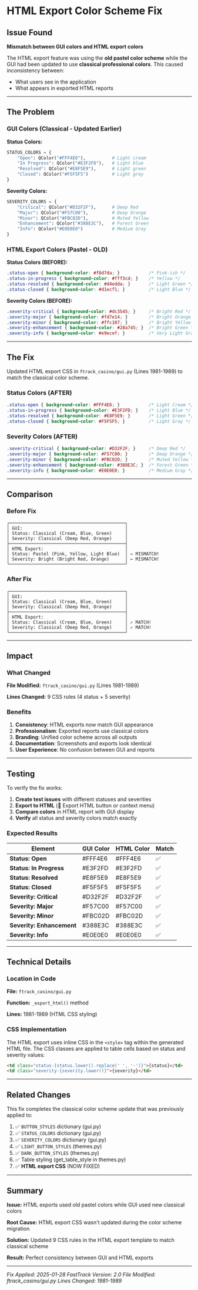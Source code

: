 # HTML Export Color Scheme Fix

## Issue Found

**Mismatch between GUI colors and HTML export colors**

The HTML export feature was using the **old pastel color scheme** while the GUI had been updated to use **classical professional colors**. This caused inconsistency between:
- What users see in the application
- What appears in exported HTML reports

---

## The Problem

### GUI Colors (Classical - Updated Earlier)

**Status Colors:**
```python
STATUS_COLORS = {
    "Open": QColor("#FFF4E6"),          # Light cream
    "In Progress": QColor("#E3F2FD"),   # Light blue
    "Resolved": QColor("#E8F5E9"),      # Light green
    "Closed": QColor("#F5F5F5")         # Light gray
}
```

**Severity Colors:**
```python
SEVERITY_COLORS = {
    "Critical": QColor("#D32F2F"),      # Deep Red
    "Major": QColor("#F57C00"),         # Deep Orange
    "Minor": QColor("#FBC02D"),         # Muted Yellow
    "Enhancement": QColor("#388E3C"),   # Forest Green
    "Info": QColor("#E0E0E0")           # Medium Gray
}
```

### HTML Export Colors (Pastel - OLD)

**Status Colors (BEFORE):**
```css
.status-open { background-color: #f8d7da; }           /* Pink-ish */
.status-in-progress { background-color: #fff3cd; }    /* Yellow */
.status-resolved { background-color: #d4edda; }       /* Light Green */
.status-closed { background-color: #d1ecf1; }         /* Light Blue */
```

**Severity Colors (BEFORE):**
```css
.severity-critical { background-color: #dc3545; }     /* Bright Red */
.severity-major { background-color: #fd7e14; }        /* Bright Orange */
.severity-minor { background-color: #ffc107; }        /* Bright Yellow */
.severity-enhancement { background-color: #28a745; }  /* Bright Green */
.severity-info { background-color: #e9ecef; }         /* Very Light Gray */
```

---

## The Fix

Updated HTML export CSS in `ftrack_casino/gui.py` (Lines 1981-1989) to match the classical color scheme.

### Status Colors (AFTER)

```css
.status-open { background-color: #FFF4E6; }           /* Light Cream */
.status-in-progress { background-color: #E3F2FD; }    /* Light Blue */
.status-resolved { background-color: #E8F5E9; }       /* Light Green */
.status-closed { background-color: #F5F5F5; }         /* Light Gray */
```

### Severity Colors (AFTER)

```css
.severity-critical { background-color: #D32F2F; }     /* Deep Red */
.severity-major { background-color: #F57C00; }        /* Deep Orange */
.severity-minor { background-color: #FBC02D; }        /* Muted Yellow */
.severity-enhancement { background-color: #388E3C; }  /* Forest Green */
.severity-info { background-color: #E0E0E0; }         /* Medium Gray */
```

---

## Comparison

### Before Fix

```
┌────────────────────────────────────────────┐
│ GUI:                                       │
│ Status: Classical (Cream, Blue, Green)     │
│ Severity: Classical (Deep Red, Orange)     │
├────────────────────────────────────────────┤
│ HTML Export:                               │
│ Status: Pastel (Pink, Yellow, Light Blue)  │ ← MISMATCH!
│ Severity: Bright (Bright Red, Orange)      │ ← MISMATCH!
└────────────────────────────────────────────┘
```

### After Fix

```
┌────────────────────────────────────────────┐
│ GUI:                                       │
│ Status: Classical (Cream, Blue, Green)     │
│ Severity: Classical (Deep Red, Orange)     │
├────────────────────────────────────────────┤
│ HTML Export:                               │
│ Status: Classical (Cream, Blue, Green)     │ ✓ MATCH!
│ Severity: Classical (Deep Red, Orange)     │ ✓ MATCH!
└────────────────────────────────────────────┘
```

---

## Impact

### What Changed

**File Modified:** `ftrack_casino/gui.py` (Lines 1981-1989)

**Lines Changed:** 9 CSS rules (4 status + 5 severity)

### Benefits

1. **Consistency**: HTML exports now match GUI appearance
2. **Professionalism**: Exported reports use classical colors
3. **Branding**: Unified color scheme across all outputs
4. **Documentation**: Screenshots and exports look identical
5. **User Experience**: No confusion between GUI and reports

---

## Testing

To verify the fix works:

1. **Create test issues** with different statuses and severities
2. **Export to HTML** (📄 Export HTML button or context menu)
3. **Compare colors** in HTML report with GUI display
4. **Verify** all status and severity colors match exactly

### Expected Results

| Element | GUI Color | HTML Color | Match |
|---------|-----------|------------|-------|
| **Status: Open** | #FFF4E6 | #FFF4E6 | ✅ |
| **Status: In Progress** | #E3F2FD | #E3F2FD | ✅ |
| **Status: Resolved** | #E8F5E9 | #E8F5E9 | ✅ |
| **Status: Closed** | #F5F5F5 | #F5F5F5 | ✅ |
| **Severity: Critical** | #D32F2F | #D32F2F | ✅ |
| **Severity: Major** | #F57C00 | #F57C00 | ✅ |
| **Severity: Minor** | #FBC02D | #FBC02D | ✅ |
| **Severity: Enhancement** | #388E3C | #388E3C | ✅ |
| **Severity: Info** | #E0E0E0 | #E0E0E0 | ✅ |

---

## Technical Details

### Location in Code

**File:** `ftrack_casino/gui.py`

**Function:** `_export_html()` method

**Lines:** 1981-1989 (HTML CSS styling)

### CSS Implementation

The HTML export uses inline CSS in the `<style>` tag within the generated HTML file. The CSS classes are applied to table cells based on status and severity values:

```html
<td class="status-{status.lower().replace(' ', '-')}">{status}</td>
<td class="severity-{severity.lower()}">{severity}</td>
```

---

## Related Changes

This fix completes the classical color scheme update that was previously applied to:

1. ✅ `BUTTON_STYLES` dictionary (gui.py)
2. ✅ `STATUS_COLORS` dictionary (gui.py)
3. ✅ `SEVERITY_COLORS` dictionary (gui.py)
4. ✅ `LIGHT_BUTTON_STYLES` (themes.py)
5. ✅ `DARK_BUTTON_STYLES` (themes.py)
6. ✅ Table styling (get_table_style in themes.py)
7. ✅ **HTML export CSS** (NOW FIXED)

---

## Summary

**Issue:** HTML exports used old pastel colors while GUI used new classical colors

**Root Cause:** HTML export CSS wasn't updated during the color scheme migration

**Solution:** Updated 9 CSS rules in the HTML export template to match classical scheme

**Result:** Perfect consistency between GUI and HTML exports

---

*Fix Applied: 2025-01-28*
*FastTrack Version: 2.0*
*File Modified: ftrack_casino/gui.py*
*Lines Changed: 1981-1989*
